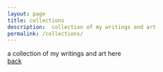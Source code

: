 ```yaml
---
layout: page
title: collections
description:  collection of my writings and art
permalink: /collections/
---
```


a collection of my writings and art here <br>
[back](https://rinivarg.github.io)<br>
